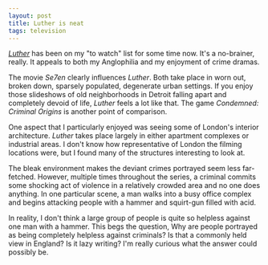 ```yaml
---
layout: post
title: Luther is neat
tags: television
---
```


[*Luther*](https://en.wikipedia.org/wiki/Luther_(TV_series)) has been on my "to watch" list for some time now. It's a no-brainer, really. It appeals to both my Anglophilia and my enjoyment of crime dramas.

The movie *Se7en* clearly influences *Luther*. Both take place in worn out, broken down, sparsely populated, degenerate urban settings. If you enjoy those slideshows of old neighborhoods in Detroit falling apart and completely devoid of life, *Luther* feels a lot like that. The game *Condemned: Criminal Origins* is another point of comparison.

One aspect that I particularly enjoyed was seeing some of London's interior architecture. *Luther* takes place largely in either apartment complexes or industrial areas. I don't know how representative of London the filming locations were, but I found many of the structures interesting to look at. 

The bleak environment makes the deviant crimes portrayed seem less far-fetched. However, multiple times throughout the series, a criminal commits some shocking act of violence in a relatively crowded area and no one does anything. In one particular scene, a man walks into a busy office complex and begins attacking people with a hammer and squirt-gun filled with acid. 

 In reality, I don't think a large group of people is quite so helpless against one man with a hammer. This begs the question, Why are people portrayed as being completely helpless against criminals? Is that a commonly held view in England? Is it lazy writing? I'm really curious what the answer could possibly be.